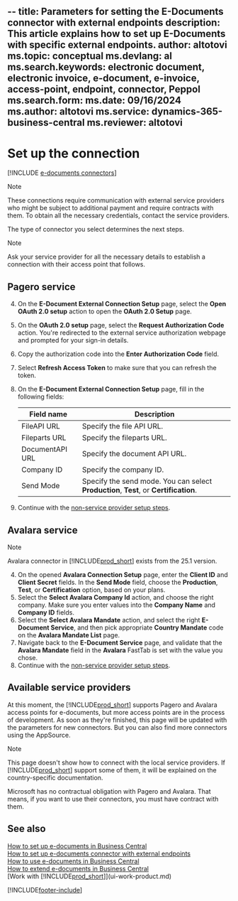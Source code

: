 --
title: Parameters for setting the E-Documents connector with external endpoints
description: This article explains how to set up E-Documents with specific external endpoints.
author: altotovi
ms.topic: conceptual
ms.devlang: al
ms.search.keywords: electronic document, electronic invoice, e-document, e-invoice, access-point, endpoint, connector, Peppol
ms.search.form: 
ms.date: 09/16/2024
ms.author: altotovi
ms.service: dynamics-365-business-central
ms.reviewer: altotovi
---

# Set up the connection

[!INCLUDE [e-documents connectors](edocuments-connectors-include.md)]

 > [!NOTE]
 > These connections require communication with external service providers who might be subject to additional payment and require contracts with them. To obtain all the necessary credentials, contact the service providers.

The type of connector you select determines the next steps.  

> [!NOTE]
> Ask your service provider for all the necessary details to establish a connection with their access point that follows.  

## Pagero service

4. On the **E-Document External Connection Setup** page, select the **Open OAuth 2.0 setup** action to open the **OAuth 2.0 Setup** page.  
5. On the **OAuth 2.0 setup** page, select the **Request Authorization Code** action. You're redirected to the external service authorization webpage and prompted for your sign-in details.
6. Copy the authorization code into the **Enter Authorization Code** field.  
7. Select **Refresh Access Token** to make sure that you can refresh the token. 
8. On the **E-Document External Connection Setup** page, fill in the following fields:

    | Field name | Description |
    |---|---|
    | FileAPI URL | Specify the file API URL. |
    | Fileparts URL | Specify the fileparts URL. |
    | DocumentAPI URL | Specify the document API URL. |
    | Company ID | Specify the company ID. |
    | Send Mode | Specify the send mode. You can select **Production**, **Test**, or **Certification**. |

9. Continue with the [non-service provider setup steps](finance-how-setup-edocuments-external.md).  

## Avalara service

> [!NOTE]
> Avalara connector in [!INCLUDE[prod_short](includes/prod_short.md)] exists from the 25.1 version.  

4. On the opened **Avalara Connection Setup** page, enter the **Client ID** and **Client Secret** fields. In the **Send Mode** field, choose the **Production**, **Test**, or **Certification** option, based on your plans. 
5. Select the **Select Avalara Company Id** action, and choose the right company. Make sure you enter values into the **Company Name** and **Company ID** fields.  
6. Select the **Select Avalara Mandate** action, and select the right **E-Document Service**, and then pick appropriate **Country Mandate** code on the **Avalara Mandate List** page. 
7. Navigate back to the **E-Document Service** page, and validate that the **Avalara Mandate** field in the **Avalara** FastTab is set with the value you chose. 
8. Continue with the [non-service provider setup steps](finance-how-setup-edocuments-external.md).

## Available service providers

At this moment, the [!INCLUDE[prod_short](includes/prod_short.md)] supports Pagero and Avalara access points for e-documents, but more access points are in the process of development. As soon as they're finished, this page will be updated with the parameters for new connectors. But you can also find more connectors using the AppSource.

> [!NOTE]
> This page doesn't show how to connect with the local service providers. If [!INCLUDE[prod_short](includes/prod_short.md)] support some of them, it will be explained on the country-specific documentation.  

Microsoft has no contractual obligation with Pagero and Avalara. That means, if you want to use their connectors, you must have contract with them.

## See also

[How to set up e-documents in Business Central](finance-how-setup-edocuments.md)    
[How to set up e-documents connector with external endpoints](finance-how-setup-edocuments-external.md)  
[How to use e-documents in Business Central](finance-how-use-edocuments.md)    
[How to extend e-documents in Business Central](/dynamics365/business-central/dev-itpro/developer/devenv-extend-edocuments)    
[Work with [!INCLUDE[prod_short](includes/prod_short.md)]](ui-work-product.md)  

[!INCLUDE[footer-include](includes/footer-banner.md)]
